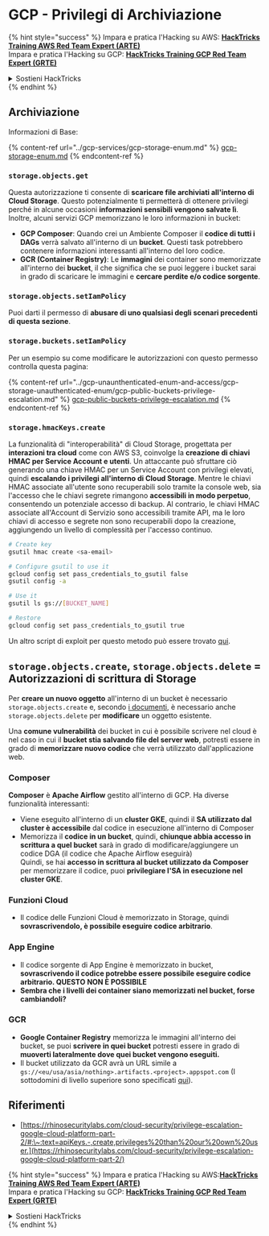 # GCP - Privilegi di Archiviazione

{% hint style="success" %}
Impara e pratica l'Hacking su AWS: <img src="/.gitbook/assets/image.png" alt="" data-size="line">[**HackTricks Training AWS Red Team Expert (ARTE)**](https://training.hacktricks.xyz/courses/arte)<img src="/.gitbook/assets/image.png" alt="" data-size="line">\
Impara e pratica l'Hacking su GCP: <img src="/.gitbook/assets/image (2).png" alt="" data-size="line">[**HackTricks Training GCP Red Team Expert (GRTE)**<img src="/.gitbook/assets/image (2).png" alt="" data-size="line">](https://training.hacktricks.xyz/courses/grte)

<details>

<summary>Sostieni HackTricks</summary>

* Controlla i [**piani di abbonamento**](https://github.com/sponsors/carlospolop)!
* **Unisciti al** 💬 [**gruppo Discord**](https://discord.gg/hRep4RUj7f) o al [**gruppo telegram**](https://t.me/peass) o **seguici** su **Twitter** 🐦 [**@hacktricks\_live**](https://twitter.com/hacktricks\_live)**.**
* **Condividi trucchi di hacking inviando PR a** [**HackTricks**](https://github.com/carlospolop/hacktricks) e [**HackTricks Cloud**](https://github.com/carlospolop/hacktricks-cloud) repos di github.

</details>
{% endhint %}

## Archiviazione

Informazioni di Base:

{% content-ref url="../gcp-services/gcp-storage-enum.md" %}
[gcp-storage-enum.md](../gcp-services/gcp-storage-enum.md)
{% endcontent-ref %}

### `storage.objects.get`

Questa autorizzazione ti consente di **scaricare file archiviati all'interno di Cloud Storage**. Questo potenzialmente ti permetterà di ottenere privilegi perché in alcune occasioni **informazioni sensibili vengono salvate lì**. Inoltre, alcuni servizi GCP memorizzano le loro informazioni in bucket:

* **GCP Composer**: Quando crei un Ambiente Composer il **codice di tutti i DAGs** verrà salvato all'interno di un **bucket**. Questi task potrebbero contenere informazioni interessanti all'interno del loro codice.
* **GCR (Container Registry)**: Le **immagini** dei container sono memorizzate all'interno dei **bucket**, il che significa che se puoi leggere i bucket sarai in grado di scaricare le immagini e **cercare perdite e/o codice sorgente**.

### `storage.objects.setIamPolicy`

Puoi darti il permesso di **abusare di uno qualsiasi degli scenari precedenti di questa sezione**.

### **`storage.buckets.setIamPolicy`**

Per un esempio su come modificare le autorizzazioni con questo permesso controlla questa pagina:

{% content-ref url="../gcp-unaunthenticated-enum-and-access/gcp-storage-unauthenticated-enum/gcp-public-buckets-privilege-escalation.md" %}
[gcp-public-buckets-privilege-escalation.md](../gcp-unaunthenticated-enum-and-access/gcp-storage-unauthenticated-enum/gcp-public-buckets-privilege-escalation.md)
{% endcontent-ref %}

### `storage.hmacKeys.create`

La funzionalità di "interoperabilità" di Cloud Storage, progettata per **interazioni tra cloud** come con AWS S3, coinvolge la **creazione di chiavi HMAC per Service Account e utenti**. Un attaccante può sfruttare ciò generando una chiave HMAC per un Service Account con privilegi elevati, quindi **escalando i privilegi all'interno di Cloud Storage**. Mentre le chiavi HMAC associate all'utente sono recuperabili solo tramite la console web, sia l'accesso che le chiavi segrete rimangono **accessibili in modo perpetuo**, consentendo un potenziale accesso di backup. Al contrario, le chiavi HMAC associate all'Account di Servizio sono accessibili tramite API, ma le loro chiavi di accesso e segrete non sono recuperabili dopo la creazione, aggiungendo un livello di complessità per l'accesso continuo.
```bash
# Create key
gsutil hmac create <sa-email>

# Configure gsutil to use it
gcloud config set pass_credentials_to_gsutil false
gsutil config -a

# Use it
gsutil ls gs://[BUCKET_NAME]

# Restore
gcloud config set pass_credentials_to_gsutil true
```
Un altro script di exploit per questo metodo può essere trovato [qui](https://github.com/RhinoSecurityLabs/GCP-IAM-Privilege-Escalation/blob/master/ExploitScripts/storage.hmacKeys.create.py).

## `storage.objects.create`, `storage.objects.delete` = Autorizzazioni di scrittura di Storage

Per **creare un nuovo oggetto** all'interno di un bucket è necessario `storage.objects.create` e, secondo [i documenti](https://cloud.google.com/storage/docs/access-control/iam-permissions#object\_permissions), è necessario anche `storage.objects.delete` per **modificare** un oggetto esistente.

Una **comune vulnerabilità** dei bucket in cui è possibile scrivere nel cloud è nel caso in cui il **bucket stia salvando file del server web**, potresti essere in grado di **memorizzare nuovo codice** che verrà utilizzato dall'applicazione web.

### Composer

**Composer** è **Apache Airflow** gestito all'interno di GCP. Ha diverse funzionalità interessanti:

* Viene eseguito all'interno di un **cluster GKE**, quindi il **SA utilizzato dal cluster è accessibile** dal codice in esecuzione all'interno di Composer
* Memorizza il **codice in un bucket**, quindi, **chiunque abbia accesso in scrittura a quel bucket** sarà in grado di modificare/aggiungere un codice DGA (il codice che Apache Airflow eseguirà)\
Quindi, se hai **accesso in scrittura al bucket utilizzato da Composer** per memorizzare il codice, puoi **privilegiare l'SA in esecuzione nel cluster GKE**.

### Funzioni Cloud

* Il codice delle Funzioni Cloud è memorizzato in Storage, quindi **sovrascrivendolo, è possibile eseguire codice arbitrario**.

### App Engine

* Il codice sorgente di App Engine è memorizzato in bucket, **sovrascrivendo il codice potrebbe essere possibile eseguire codice arbitrario. QUESTO NON È POSSIBILE**
* **Sembra che i livelli dei container siano memorizzati nel bucket, forse cambiandoli?**

### GCR

* **Google Container Registry** memorizza le immagini all'interno dei bucket, se puoi **scrivere in quei bucket** potresti essere in grado di **muoverti lateralmente dove quei bucket vengono eseguiti.**
* Il bucket utilizzato da GCR avrà un URL simile a `gs://<eu/usa/asia/nothing>.artifacts.<project>.appspot.com` (I sottodomini di livello superiore sono specificati [qui](https://cloud.google.com/container-registry/docs/pushing-and-pulling)).

## **Riferimenti**

* [https://rhinosecuritylabs.com/cloud-security/privilege-escalation-google-cloud-platform-part-2/#:\~:text=apiKeys.-,create,privileges%20than%20our%20own%20user.](https://rhinosecuritylabs.com/cloud-security/privilege-escalation-google-cloud-platform-part-2/)

{% hint style="success" %}
Impara e pratica l'Hacking su AWS:<img src="/.gitbook/assets/image.png" alt="" data-size="line">[**HackTricks Training AWS Red Team Expert (ARTE)**](https://training.hacktricks.xyz/courses/arte)<img src="/.gitbook/assets/image.png" alt="" data-size="line">\
Impara e pratica l'Hacking su GCP: <img src="/.gitbook/assets/image (2).png" alt="" data-size="line">[**HackTricks Training GCP Red Team Expert (GRTE)**<img src="/.gitbook/assets/image (2).png" alt="" data-size="line">](https://training.hacktricks.xyz/courses/grte)

<details>

<summary>Sostieni HackTricks</summary>

* Controlla i [**piani di abbonamento**](https://github.com/sponsors/carlospolop)!
* **Unisciti al** 💬 [**gruppo Discord**](https://discord.gg/hRep4RUj7f) o al [**gruppo telegram**](https://t.me/peass) o **seguici** su **Twitter** 🐦 [**@hacktricks\_live**](https://twitter.com/hacktricks\_live)**.**
* **Condividi trucchi di hacking inviando PR ai** [**HackTricks**](https://github.com/carlospolop/hacktricks) e [**HackTricks Cloud**](https://github.com/carlospolop/hacktricks-cloud) repos di github.

</details>
{% endhint %}
